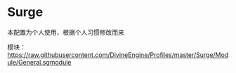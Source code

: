 # Surge

本配置为个人使用，根据个人习惯修改而来

模块：https://raw.githubusercontent.com/DivineEngine/Profiles/master/Surge/Module/General.sgmodule
